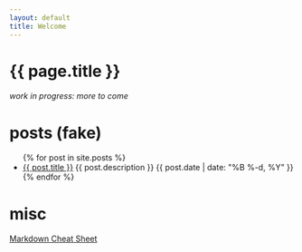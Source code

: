 ```yaml
---
layout: default
title: Welcome
---
```


# {{ page.title }}

_work in progress: more to come_

# posts (fake)
<ul class="posts">
  {% for post in site.posts %}
    <li class="post">
      <a href="{{ post.url }}">{{ post.title }}</a>
      <span>{{ post.description }}</span>
      <time class="publish-date" datetime="{{ post.date | date: '%F' }}">
        {{ post.date | date: "%B %-d, %Y" }}
      </time>
    </li>
  {% endfor %}
</ul>

# misc
[Markdown Cheat Sheet](https://github.com/mundimark/quickrefs/blob/master/HTML.md)
